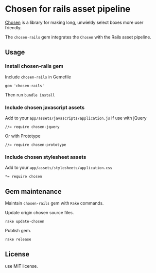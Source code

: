 # Chosen for rails asset pipeline

[Chosen](https://github.com/harvesthq/chosen) is a library for making long, unwieldy select boxes more user friendly.

The `chosen-rails` gem integrates the `Chosen` with the Rails asset pipeline.

## Usage

### Install chosen-rails gem

Include `chosen-rails` in Gemefile

    gem 'chosen-rails'

Then run `bundle install`

### Include chosen javascript assets

Add to your `app/assets/javascripts/application.js` if use with jQuery

    //= require chosen-jquery

Or with Prototype

    //= require chosen-prototype

### Include chosen stylesheet assets

Add to your `app/assets/stylesheets/application.css`

    *= require chosen

## Gem maintenance

Maintain `chosen-rails` gem with `Rake` commands.

Update origin chosen source files.

    rake update-chosen

Publish gem.

    rake release

## License

use MIT license.
